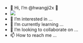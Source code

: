 - 👋 Hi, I’m @hwangji2x 👋
- <a href="https://velog.io/@hwangji2x" target="_blank"><img src="https://img.shields.io/badge/#20C997?style=?style=for-the-badge&logo=appveyor&logo=&logoColor=FFFFFF"/></a>
- 👀 I’m interested in ...
- 🌱 I’m currently learning ...
- 💞️ I’m looking to collaborate on ...
- 📫 How to reach me ...

<!---
hwangji2x/hwangji2x is a ✨ special ✨ repository because its `README.md` (this file) appears on your GitHub profile.
You can click the Preview link to take a look at your changes.
--->


